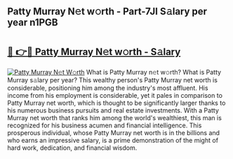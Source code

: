 ## Patty Murray N𝚎t w𝚘rth - Part-7JI S𝚊lary per year n1PGB

# <h2><a href="http://gc1n7c.nevu.top/?p=Patty+Murray">🔗 👉🔴 Patty Murray N𝚎t w𝚘rth - S𝚊lary</a></h2>

[![Patty Murray N𝚎t W𝚘rth](https://i.imgur.com/Oavwk0R.jpeg)](http://gc1n7c.nevu.top/?p=Patty+Murray)
What is Patty Murray n𝚎t w𝚘rth? What is Patty Murray s𝚊lary per year?
This wealthy person's Patty Murray net worth is considerable, positioning him among the industry's most affluent. His income from his employment is considerable, yet it pales in comparison to Patty Murray net worth, which is thought to be significantly larger thanks to his numerous business pursuits and real estate investments. With a Patty Murray net worth that ranks him among the world's wealthiest, this man is recognized for his business acumen and financial intelligence. This prosperous individual, whose Patty Murray net worth is in the billions and who earns an impressive salary, is a prime demonstration of the might of hard work, dedication, and financial wisdom.
